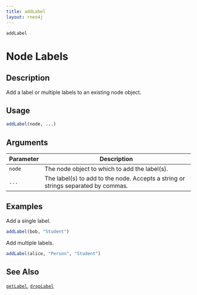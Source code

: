 ```yaml
---
title: addLabel
layout: rneo4j
---
```


`addLabel`

# Node Labels

## Description

Add a label or multiple labels to an existing node object.

## Usage

```r
addLabel(node, ...)
```

## Arguments

| Parameter | Description |
| --------- | ----------- |
| `node`    | The node object to which to add the label(s). |
| `...`     | The label(s) to add to the node. Accepts a string or strings separated by commas. |

## Examples

Add a single label.

```r
addLabel(bob, "Student")
```

Add multiple labels.

```r
addLabel(alice, "Person", "Student")
```

## See Also

[`getLabel`](get-label.html), [`dropLabel`](drop-label.html)